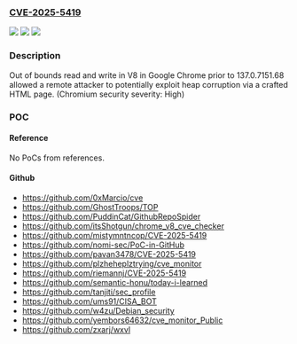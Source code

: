 ### [CVE-2025-5419](https://cve.mitre.org/cgi-bin/cvename.cgi?name=CVE-2025-5419)
![](https://img.shields.io/static/v1?label=Product&message=Chrome&color=blue)
![](https://img.shields.io/static/v1?label=Version&message=137.0.7151.68%20&color=brightgreen)
![](https://img.shields.io/static/v1?label=Vulnerability&message=Out%20of%20bounds%20read%20and%20write&color=brightgreen)

### Description

Out of bounds read and write in V8 in Google Chrome prior to 137.0.7151.68 allowed a remote attacker to potentially exploit heap corruption via a crafted HTML page. (Chromium security severity: High)

### POC

#### Reference
No PoCs from references.

#### Github
- https://github.com/0xMarcio/cve
- https://github.com/GhostTroops/TOP
- https://github.com/PuddinCat/GithubRepoSpider
- https://github.com/itsShotgun/chrome_v8_cve_checker
- https://github.com/mistymntncop/CVE-2025-5419
- https://github.com/nomi-sec/PoC-in-GitHub
- https://github.com/pavan3478/CVE-2025-5419
- https://github.com/plzheheplztrying/cve_monitor
- https://github.com/riemannj/CVE-2025-5419
- https://github.com/semantic-honu/today-i-learned
- https://github.com/tanjiti/sec_profile
- https://github.com/ums91/CISA_BOT
- https://github.com/w4zu/Debian_security
- https://github.com/yembors64632/cve_monitor_Public
- https://github.com/zxarj/wxvl

